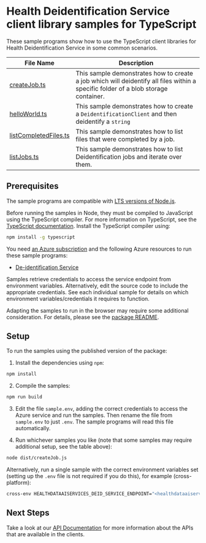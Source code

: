 # Health Deidentification Service client library samples for TypeScript

These sample programs show how to use the TypeScript client libraries for Health Deidentification Service in some common scenarios.

| **File Name**                               | **Description**                                                                                                                    |
| ------------------------------------------- | ---------------------------------------------------------------------------------------------------------------------------------- |
| [createJob.ts][createjob]                   | This sample demonstrates how to create a job which will deidentify all files within a specific folder of a blob storage container. |
| [helloWorld.ts][helloworld]                 | This sample demonstrates how to create a `DeidentificationClient` and then deidentify a `string`                                   |
| [listCompletedFiles.ts][listcompletedfiles] | This sample demonstrates how to list files that were completed by a job.                                                           |
| [listJobs.ts][listjobs]                     | This sample demonstrates how to list Deidentification jobs and iterate over them.                                                  |

## Prerequisites

The sample programs are compatible with [LTS versions of Node.js](https://github.com/nodejs/release#release-schedule).

Before running the samples in Node, they must be compiled to JavaScript using the TypeScript compiler. For more information on TypeScript, see the [TypeScript documentation][typescript]. Install the TypeScript compiler using:

```bash
npm install -g typescript
```

You need [an Azure subscription][freesub] and the following Azure resources to run these sample programs:

- [De-identification Service][createinstance_de-identificationservice]

Samples retrieve credentials to access the service endpoint from environment variables. Alternatively, edit the source code to include the appropriate credentials. See each individual sample for details on which environment variables/credentials it requires to function.

Adapting the samples to run in the browser may require some additional consideration. For details, please see the [package README][package].

## Setup

To run the samples using the published version of the package:

1. Install the dependencies using `npm`:

```bash
npm install
```

2. Compile the samples:

```bash
npm run build
```

3. Edit the file `sample.env`, adding the correct credentials to access the Azure service and run the samples. Then rename the file from `sample.env` to just `.env`. The sample programs will read this file automatically.

4. Run whichever samples you like (note that some samples may require additional setup, see the table above):

```bash
node dist/createJob.js
```

Alternatively, run a single sample with the correct environment variables set (setting up the `.env` file is not required if you do this), for example (cross-platform):

```bash
cross-env HEALTHDATAAISERVICES_DEID_SERVICE_ENDPOINT="<healthdataaiservices deid service endpoint>" HEALTHDATAAISERVICES_STORAGE_ACCOUNT_LOCATION="<healthdataaiservices storage account location>" OUTPUT_PREFIX="<output prefix>" node dist/createJob.js
```

## Next Steps

Take a look at our [API Documentation][apiref] for more information about the APIs that are available in the clients.

[createjob]: https://github.com/Azure/azure-sdk-for-js/blob/main/sdk/healthdataaiservices/health-deidentification-rest/samples/v1/typescript/src/createJob.ts
[helloworld]: https://github.com/Azure/azure-sdk-for-js/blob/main/sdk/healthdataaiservices/health-deidentification-rest/samples/v1/typescript/src/helloWorld.ts
[listcompletedfiles]: https://github.com/Azure/azure-sdk-for-js/blob/main/sdk/healthdataaiservices/health-deidentification-rest/samples/v1/typescript/src/listCompletedFiles.ts
[listjobs]: https://github.com/Azure/azure-sdk-for-js/blob/main/sdk/healthdataaiservices/health-deidentification-rest/samples/v1/typescript/src/listJobs.ts
[apiref]: https://learn.microsoft.com/javascript/api/
[freesub]: https://azure.microsoft.com/free/
[createinstance_de-identificationservice]: https://learn.microsoft.com/javascript/api/
[package]: https://github.com/Azure/azure-sdk-for-js/tree/main/sdk/healthdataaiservices/health-deidentification-rest/README.md
[typescript]: https://www.typescriptlang.org/docs/home.html

